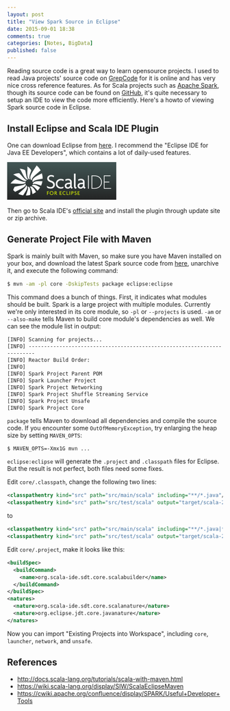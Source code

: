 ```yaml
---
layout: post
title: "View Spark Source in Eclipse"
date: 2015-09-01 18:38
comments: true
categories: [Notes, BigData]
published: false
---
```


Reading source code is a great way to learn opensource projects. I used to read Java projects' source code on [GrepCode](http://grepcode.com/) for it is online and has very nice cross reference features. As for Scala projects such as [Apache Spark](http://spark.apache.org), though its source code can be found on [GitHub](https://github.com/apache/spark/), it's quite necessary to setup an IDE to view the code more efficiently. Here's a howto of viewing Spark source code in Eclipse.

## Install Eclipse and Scala IDE Plugin

One can download Eclipse from [here](http://www.eclipse.org/downloads/). I recommend the "Eclipse IDE for Java EE Developers", which contains a lot of daily-used features.

![](/images/scala-ide.png)

Then go to Scala IDE's [official site](http://scala-ide.org/download/current.html) and install the plugin through update site or zip archive.

## Generate Project File with Maven

Spark is mainly built with Maven, so make sure you have Maven installed on your box, and download the latest Spark source code from [here](http://spark.apache.org/downloads.html), unarchive it, and execute the following command:

```bash
$ mvn -am -pl core -DskipTests package eclipse:eclipse
```

<!-- more -->

This command does a bunch of things. First, it indicates what modules should be built. Spark is a large project with multiple modules. Currently we're only interested in its core module, so `-pl` or `--projects` is used. `-am` or `--also-make` tells Maven to build core module's dependencies as well. We can see the module list in output:

```text
[INFO] Scanning for projects...
[INFO] ------------------------------------------------------------------------
[INFO] Reactor Build Order:
[INFO]
[INFO] Spark Project Parent POM
[INFO] Spark Launcher Project
[INFO] Spark Project Networking
[INFO] Spark Project Shuffle Streaming Service
[INFO] Spark Project Unsafe
[INFO] Spark Project Core
```

`package` tells Maven to download all dependencies and compile the source code. If you encounter some `OutOfMemoryException`, try enlarging the heap size by setting `MAVEN_OPTS`:

```bash
$ MAVEN_OPTS=-Xmx1G mvn ...
```

`eclipse:eclipse` will generate the `.project` and `.classpath` files for Eclipse. But the result is not perfect, both files need some fixes.

Edit `core/.classpath`, change the following two lines:

```xml
<classpathentry kind="src" path="src/main/scala" including="**/*.java"/>
<classpathentry kind="src" path="src/test/scala" output="target/scala-2.10/test-classes" including="**/*.java"/>
```

to

```xml
<classpathentry kind="src" path="src/main/scala" including="**/*.java|**/*.scala"/>
<classpathentry kind="src" path="src/test/scala" output="target/scala-2.10/test-classes" including="**/*.java|**/*.scala"/>
```

Edit `core/.project`, make it looks like this:

```xml
<buildSpec>
  <buildCommand>
    <name>org.scala-ide.sdt.core.scalabuilder</name>
  </buildCommand>
</buildSpec>
<natures>
  <nature>org.scala-ide.sdt.core.scalanature</nature>
  <nature>org.eclipse.jdt.core.javanature</nature>
</natures>
```

Now you can import "Existing Projects into Workspace", including `core`, `launcher`, `network`, and `unsafe`.

## References

* http://docs.scala-lang.org/tutorials/scala-with-maven.html
* https://wiki.scala-lang.org/display/SIW/ScalaEclipseMaven
* https://cwiki.apache.org/confluence/display/SPARK/Useful+Developer+Tools
